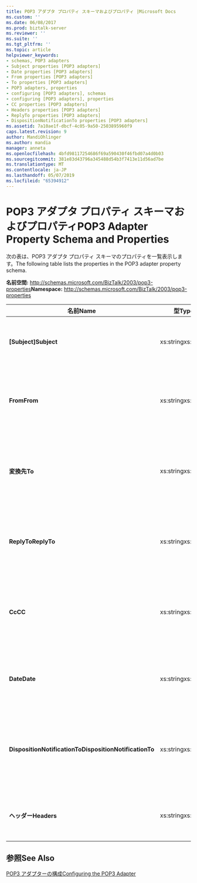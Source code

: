```yaml
---
title: POP3 アダプタ プロパティ スキーマおよびプロパティ |Microsoft Docs
ms.custom: ''
ms.date: 06/08/2017
ms.prod: biztalk-server
ms.reviewer: ''
ms.suite: ''
ms.tgt_pltfrm: ''
ms.topic: article
helpviewer_keywords:
- schemas, POP3 adapters
- Subject properties [POP3 adapters]
- Date properties [POP3 adapters]
- From properties [POP3 adapters]
- To properties [POP3 adapters]
- POP3 adapters, properties
- configuring [POP3 adapters], schemas
- configuring [POP3 adapters], properties
- CC properties [POP3 adapters]
- Headers properties [POP3 adapters]
- ReplyTo properties [POP3 adapters]
- DispositionNotificationTo properties [POP3 adapters]
ms.assetid: 7a10ae1f-dbcf-4c05-9a50-2503895960f9
caps.latest.revision: 9
author: MandiOhlinger
ms.author: mandia
manager: anneta
ms.openlocfilehash: 4bfd98117254686f69a590430f46fbd07a4d0b03
ms.sourcegitcommit: 381e83d43796a345488d54b3f7413e11d56ad7be
ms.translationtype: MT
ms.contentlocale: ja-JP
ms.lasthandoff: 05/07/2019
ms.locfileid: "65394912"
---
```

# <a name="pop3-adapter-property-schema-and-properties"></a><span data-ttu-id="924d7-102">POP3 アダプタ プロパティ スキーマおよびプロパティ</span><span class="sxs-lookup"><span data-stu-id="924d7-102">POP3 Adapter Property Schema and Properties</span></span>
<span data-ttu-id="924d7-103">次の表は、POP3 アダプタ プロパティ スキーマのプロパティを一覧表示します。</span><span class="sxs-lookup"><span data-stu-id="924d7-103">The following table lists the properties in the POP3 adapter property schema.</span></span>  
  
 <span data-ttu-id="924d7-104">**名前空間:** http://schemas.microsoft.com/BizTalk/2003/pop3-properties</span><span class="sxs-lookup"><span data-stu-id="924d7-104">**Namespace:** http://schemas.microsoft.com/BizTalk/2003/pop3-properties</span></span>  
  
|<span data-ttu-id="924d7-105">**名前**</span><span class="sxs-lookup"><span data-stu-id="924d7-105">**Name**</span></span>|<span data-ttu-id="924d7-106">**型**</span><span class="sxs-lookup"><span data-stu-id="924d7-106">**Type**</span></span>|<span data-ttu-id="924d7-107">**[説明]**</span><span class="sxs-lookup"><span data-stu-id="924d7-107">**Description**</span></span>|  
|--------------|--------------|---------------------|  
|<span data-ttu-id="924d7-108">**[Subject]**</span><span class="sxs-lookup"><span data-stu-id="924d7-108">**Subject**</span></span>|<span data-ttu-id="924d7-109">xs:string</span><span class="sxs-lookup"><span data-stu-id="924d7-109">xs:string</span></span>|<span data-ttu-id="924d7-110">設定するコンテンツを指定します、**サブジェクト**メッセージ ヘッダーには</span><span class="sxs-lookup"><span data-stu-id="924d7-110">Specifies the content placed on the **Subject** header for the message</span></span>|  
|<span data-ttu-id="924d7-111">**From**</span><span class="sxs-lookup"><span data-stu-id="924d7-111">**From**</span></span>|<span data-ttu-id="924d7-112">xs:string</span><span class="sxs-lookup"><span data-stu-id="924d7-112">xs:string</span></span>|<span data-ttu-id="924d7-113">設定する電子メール アドレスを指定します、**から**電子メール メッセージのヘッダー フィールド。</span><span class="sxs-lookup"><span data-stu-id="924d7-113">Specifies the e-mail address placed on the **From** header field of the e-mail message.</span></span>|  
|<span data-ttu-id="924d7-114">**変換先**</span><span class="sxs-lookup"><span data-stu-id="924d7-114">**To**</span></span>|<span data-ttu-id="924d7-115">xs:string</span><span class="sxs-lookup"><span data-stu-id="924d7-115">xs:string</span></span>|<span data-ttu-id="924d7-116">上に配置された電子メール アドレスを指定します、**に**電子メール メッセージのヘッダー フィールド。</span><span class="sxs-lookup"><span data-stu-id="924d7-116">Specifies the e-mail address or addresses placed on the **To** header field of the e-mail message.</span></span>|  
|<span data-ttu-id="924d7-117">**ReplyTo**</span><span class="sxs-lookup"><span data-stu-id="924d7-117">**ReplyTo**</span></span>|<span data-ttu-id="924d7-118">xs:string</span><span class="sxs-lookup"><span data-stu-id="924d7-118">xs:string</span></span>|<span data-ttu-id="924d7-119">設定する電子メール アドレスを指定します、 **ReplyTo**電子メール メッセージのヘッダー フィールド。</span><span class="sxs-lookup"><span data-stu-id="924d7-119">Specifies the e-mail address placed on the **ReplyTo** header field of the e-mail message.</span></span>|  
|<span data-ttu-id="924d7-120">**Cc**</span><span class="sxs-lookup"><span data-stu-id="924d7-120">**CC**</span></span>|<span data-ttu-id="924d7-121">xs:string</span><span class="sxs-lookup"><span data-stu-id="924d7-121">xs:string</span></span>|<span data-ttu-id="924d7-122">上に配置された電子メール アドレスを指定します、 **CC**電子メール メッセージのヘッダー フィールド。</span><span class="sxs-lookup"><span data-stu-id="924d7-122">Specifies the e-mail address or addresses placed on the **CC** header field of the e-mail message.</span></span>|  
|<span data-ttu-id="924d7-123">**Date**</span><span class="sxs-lookup"><span data-stu-id="924d7-123">**Date**</span></span>|<span data-ttu-id="924d7-124">xs:string</span><span class="sxs-lookup"><span data-stu-id="924d7-124">xs:string</span></span>|<span data-ttu-id="924d7-125">設定するコンテンツを指定します、**日付**電子メール メッセージのヘッダー フィールド。</span><span class="sxs-lookup"><span data-stu-id="924d7-125">Specifies the content placed on the **Date** header field of the e-mail message.</span></span>|  
|<span data-ttu-id="924d7-126">**DispositionNotificationTo**</span><span class="sxs-lookup"><span data-stu-id="924d7-126">**DispositionNotificationTo**</span></span>|<span data-ttu-id="924d7-127">xs:string</span><span class="sxs-lookup"><span data-stu-id="924d7-127">xs:string</span></span>|<span data-ttu-id="924d7-128">設定するコンテンツを指定します、 **DispositionNotificationTo**電子メール メッセージのヘッダー フィールド。</span><span class="sxs-lookup"><span data-stu-id="924d7-128">Specifies the content placed on the **DispositionNotificationTo** header field of the e-mail message.</span></span>|  
|<span data-ttu-id="924d7-129">**ヘッダー**</span><span class="sxs-lookup"><span data-stu-id="924d7-129">**Headers**</span></span>|<span data-ttu-id="924d7-130">xs:string</span><span class="sxs-lookup"><span data-stu-id="924d7-130">xs:string</span></span>|<span data-ttu-id="924d7-131">すべての電子メール メッセージのヘッダー フィールドの内容を指定します。</span><span class="sxs-lookup"><span data-stu-id="924d7-131">Specifies the content of all of the header fields of the e-mail message.</span></span>|  
  
## <a name="see-also"></a><span data-ttu-id="924d7-132">参照</span><span class="sxs-lookup"><span data-stu-id="924d7-132">See Also</span></span>  
 [<span data-ttu-id="924d7-133">POP3 アダプターの構成</span><span class="sxs-lookup"><span data-stu-id="924d7-133">Configuring the POP3 Adapter</span></span>](../core/configuring-the-pop3-adapter.md)